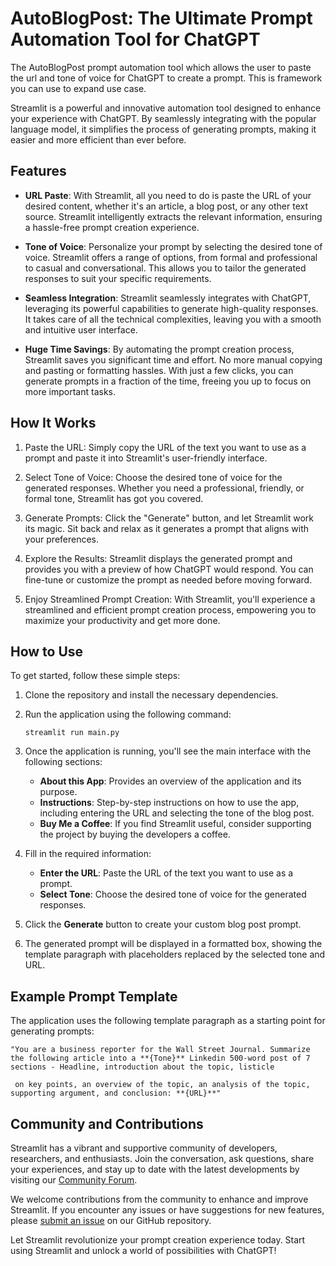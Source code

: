 # AutoBlogPost: The Ultimate Prompt Automation Tool for ChatGPT
The AutoBlogPost prompt automation tool which allows the user to paste the url and tone of voice for ChatGPT to create a prompt. This is framework you can use to expand use case.

Streamlit is a powerful and innovative automation tool designed to enhance your experience with ChatGPT. By seamlessly integrating with the popular language model, it simplifies the process of generating prompts, making it easier and more efficient than ever before.

## Features

- **URL Paste**: With Streamlit, all you need to do is paste the URL of your desired content, whether it's an article, a blog post, or any other text source. Streamlit intelligently extracts the relevant information, ensuring a hassle-free prompt creation experience.

- **Tone of Voice**: Personalize your prompt by selecting the desired tone of voice. Streamlit offers a range of options, from formal and professional to casual and conversational. This allows you to tailor the generated responses to suit your specific requirements.

- **Seamless Integration**: Streamlit seamlessly integrates with ChatGPT, leveraging its powerful capabilities to generate high-quality responses. It takes care of all the technical complexities, leaving you with a smooth and intuitive user interface.

- **Huge Time Savings**: By automating the prompt creation process, Streamlit saves you significant time and effort. No more manual copying and pasting or formatting hassles. With just a few clicks, you can generate prompts in a fraction of the time, freeing you up to focus on more important tasks.

## How It Works

1. Paste the URL: Simply copy the URL of the text you want to use as a prompt and paste it into Streamlit's user-friendly interface.

2. Select Tone of Voice: Choose the desired tone of voice for the generated responses. Whether you need a professional, friendly, or formal tone, Streamlit has got you covered.

3. Generate Prompts: Click the "Generate" button, and let Streamlit work its magic. Sit back and relax as it generates a prompt that aligns with your preferences.

4. Explore the Results: Streamlit displays the generated prompt and provides you with a preview of how ChatGPT would respond. You can fine-tune or customize the prompt as needed before moving forward.

5. Enjoy Streamlined Prompt Creation: With Streamlit, you'll experience a streamlined and efficient prompt creation process, empowering you to maximize your productivity and get more done.

## How to Use

To get started, follow these simple steps:

1. Clone the repository and install the necessary dependencies.
2. Run the application using the following command:
   ```
   streamlit run main.py
   ```
3. Once the application is running, you'll see the main interface with the following sections:

   - **About this App**: Provides an overview of the application and its purpose.
   - **Instructions**: Step-by-step instructions on how to use the app, including entering the URL and selecting the tone of the blog post.
   - **Buy Me a Coffee**: If you find Streamlit useful, consider supporting the project by buying the developers a coffee.

4. Fill in the required information:
   - **Enter the URL**: Paste the URL of the text you want to use as a prompt.
   - **Select Tone**: Choose the desired tone of voice for the generated responses.

5. Click the **Generate** button to create your custom blog post prompt.

6. The generated prompt will be displayed in a formatted box, showing the template paragraph with placeholders replaced by the selected tone and URL.

## Example Prompt Template

The application uses the following template paragraph as a starting point for generating prompts:

```
"You are a business reporter for the Wall Street Journal. Summarize the following article into a **{Tone}** Linkedin 500-word post of 7 sections - Headline, introduction about the topic, listicle

 on key points, an overview of the topic, an analysis of the topic, supporting argument, and conclusion: **{URL}**"
```

## Community and Contributions

Streamlit has a vibrant and supportive community of developers, researchers, and enthusiasts. Join the conversation, ask questions, share your experiences, and stay up to date with the latest developments by visiting our [Community Forum](https://community.streamlit.io).

We welcome contributions from the community to enhance and improve Streamlit. If you encounter any issues or have suggestions for new features, please [submit an issue](https://github.com/streamlit/streamlit/issues) on our GitHub repository.

Let Streamlit revolutionize your prompt creation experience today. Start using Streamlit and unlock a world of possibilities with ChatGPT!
